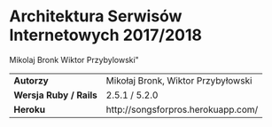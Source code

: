 # Architektura Serwisów Internetowych 2017/2018 
 Mikolaj Bronk 
 Wiktor Przybylowski" 

<table>
  <tr>
    <td><b>Autorzy</b><td>Mikołaj Bronk, Wiktor Przybyłowski </td>
   </tr>
    <tr>
    <td><b>Wersja Ruby / Rails</b><td>2.5.1 / 5.2.0 </td>
   </tr>
     <tr>
    <td><b>Heroku</b><td> http://songsforpros.herokuapp.com/ </td>
   </tr>
  </tr>
  </table>
